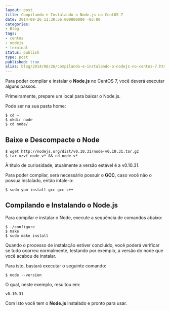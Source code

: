 ```yaml
---
layout: post
title: Compilando e Instalando o Node.js no CentOS 7
date: 2014-08-26 11:30:56.000000000 -03:00
categories:
- Blog
tags:
- centos
- nodejs
- terminal
status: publish
type: post
published: true
alias: blog/2014/08/26/compilando-e-instalando-o-nodejs-no-centos-7.html
---
```

Para poder compilar e instalar o **Node.js** no CentOS 7, você deverá executar alguns passos.

Primeiramente, prepare um local para baixar o Node.js.

Pode ser na sua pasta home:

	$ cd ~
	$ mkdir node
	$ cd node/

## Baixe e Descompacte o Node

	$ wget http://nodejs.org/dist/v0.10.31/node-v0.10.31.tar.gz
	$ tar xzvf node-v* && cd node-v*

À título de curiosidade, atualmente a versão estável é a v0.10.31.

Para poder compilar, será necessário possuir o **GCC**, caso você não o possua instalado, então intale-o:

	$ sudo yum install gcc gcc-c++

## Compilando e Instalando o Node.js

Para compilar e instalar o Node, execute a sequência de comandos abaixo:

	$ ./configure
	$ make
	$ sudo make install

Quando o processo de instalação estiver concluído, você poderá verificar se tudo ocorreu normalmente, testando por exemplo, a versão do node que você acabou de instalar.

Para isto, bastará executar o seguinte comando:

	$ node --version

O qual, neste exemplo, resultou em:

	v0.10.31

Com isto você tem o **Node.js** instalado e pronto para usar.